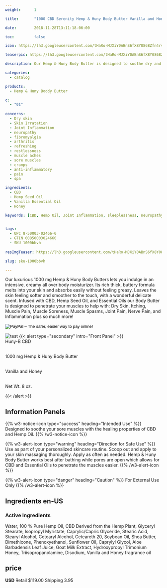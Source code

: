 ```yaml
---
weight:      1

title:       "1000 CBD Serenity Hemp & Huny Body Butter Vanilla and Honey"

date:        2018-11-28T13:11:18-06:00

toc:         false

icon: https://lh3.googleusercontent.com/tHaRo-MJXiY0ABnS6fX8Y0868Zfn4rvm0tfPcgixrwQB9ow8Wc0Ey8BOtQYoGzHGaKOQcMYQ8T1W1dTpb6MV6wzfRpkGw5amI7YUV9b5NdNiKNJLsSEE3UchkQcxMG8Ng6UYfEEhcg=w120

teaserpic: https://lh3.googleusercontent.com/tHaRo-MJXiY0ABnS6fX8Y0868Zfn4rvm0tfPcgixrwQB9ow8Wc0Ey8BOtQYoGzHGaKOQcMYQ8T1W1dTpb6MV6wzfRpkGw5amI7YUV9b5NdNiKNJLsSEE3UchkQcxMG8Ng6UYfEEhcg=w512

description: Our Hemp & Huny Body Butter is designed to soothe dry and irritated skin and much more.

categories: 
  - catalog

products: 
  - Hemp & Huny Boddy Butter

c:
  - "01"
  
concerns:
  - Dry skin
  - Skin Irratation
  - Joint Inflammation
  - neuropathy
  - fibromyalgia
  - arthritis
  - refreshing
  - restlessness
  - muscle aches
  - sore muscles
  - cramps
  - anti-inflammatory
  - pain
  - spa 

ingredients:
  - CBD
  - Hemp Seed Oil
  - Vanilla Essential Oil
  - Honey

keywords: [CBD, Hemp Oil, Joint Inflammation, sleeplessness, neuropathy, fibromyalgia, arthritis, stressed out, mental exhaustion, restlessness, muscle aches, sore muscles, cramps, anti-inflammatory, pain, spa, relief, aromatherapy, broad spectrum, full spectrum, hemp oil, relaxing, soothe, vanilla, honey]

  
tags: 
  - UPC 8-50003-02466-0
  - GTIN 00850003024660
  - SKU 1000bbvh
  
resImgTeaser: https://lh3.googleusercontent.com/tHaRo-MJXiY0ABnS6fX8Y0868Zfn4rvm0tfPcgixrwQB9ow8Wc0Ey8BOtQYoGzHGaKOQcMYQ8T1W1dTpb6MV6wzfRpkGw5amI7YUV9b5NdNiKNJLsSEE3UchkQcxMG8Ng6UYfEEhcg=w240

slug: sku-1000bbvh

---
```

Our luxurious 1000 mg  Hemp & Huny Body Butters lets you 
indulge in an intensive, creamy all over body moisturizer.  Its
rich thick, buttery formula melts into your skin and absorbs easily without
feeling greasy. Leaves the skin feeling softer and smoother to the touch, with a 
wonderful delicate scent.  Infused with CBD, Hemp Seed Oil, and Essential Oils 
our Body Butter is designed to penetrate your muscles to help with: Dry Skin, 
Itching, Muscle Pain, Muscle Soreness, Muscle Spasms,  Joint Pain,
Nerve Pain, and Inflammation plus so much more!  

<form action="https://www.paypal.com/cgi-bin/webscr" method="post" target="_top">
<input type="hidden" name="cmd" value="_s-xclick">
<input type="hidden" name="hosted_button_id" value="ZQHLQEPP5V8W6">
<input type="image" src="https://www.paypalobjects.com/en_US/GB/i/btn/btn_buynowCC_LG.gif" border="0" name="submit" alt="PayPal – The safer, easier way to pay online!">
<img alt="" border="0" src="https://www.paypalobjects.com/en_US/i/scr/pixel.gif" width="1" height="1">
</form>







![test](https://lh3.googleusercontent.com/tHaRo-MJXiY0ABnS6fX8Y0868Zfn4rvm0tfPcgixrwQB9ow8Wc0Ey8BOtQYoGzHGaKOQcMYQ8T1W1dTpb6MV6wzfRpkGw5amI7YUV9b5NdNiKNJLsSEE3UchkQcxMG8Ng6UYfEEhcg=w240)
{{< alert type="secondary" intro="Front Panel" >}}
<br />Huny-B CBD

<br />1000 mg Hemp & Huny Body Butter 

<br />Vanilla and Honey

<br />Net Wt. 8 oz.

{{< /alert >}}
    
## Information Panels
{{% w3-notice-icon type="success" heading="Intended Use" %}}
Designed to soothe your sore muscles with the healing properties of CBD and Hemp Oil.
{{% /w3-notice-icon %}}

{{% w3-alert-icon 
type="warning" 
heading="Direction for Safe Use" %}}
Use as part of your personalized skincare routine. Scoop out 
and apply to your skin massaging thoroughly. Apply as often as needed. 
Hemp & Huny Body Butter works best after bathing while pores are open 
which allows for CBD and Essential Oils to penetrate the muscles easier.
{{% /w3-alert-icon %}}

{{% w3-alert-icon 
type="danger" 
heading="Caution" %}}
For External Use Only
{{% /w3-alert-icon %}}
  

## Ingredients en-US 
### Active Ingredients
Water, 100 % Pure Hemp Oil, CBD Derived from the Hemp Plant, 
Glyceryl  Stearate, Isopropyl Myristate, Caprylic/Capric Glyceride, Stearic Acid, Stearyl
 Alcohol, Cetearyl Alcohol, Ceteareth 20, Soybean Oil, 
Shea Butter,  Dimethicone, Phenoxyethanol, Sunflower 
Oil, Caprylyl Glycol, Aloe Barbadensis  Leaf Juice, Goat 
Milk Extract, Hydroxypropyl Trimonium Honey, 
Triisopropanolamine, Disodium, Vanilla and Honey fragrance oil


## price

**USD**
Retail $119.00
Shipping 3.95
